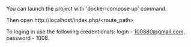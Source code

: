 You can launch the project with 'docker-compose up' command. 

Then open http://localhost/index.php/<route_path>

To loging in use the following credentionals: login - 100880@gmail.com, password - 1008.
